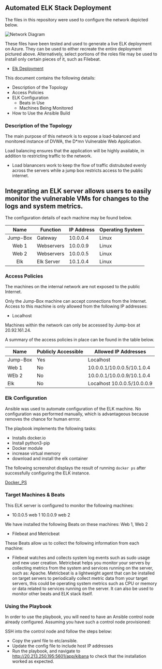 ## Automated ELK Stack Deployment

The files in this repository were used to configure the network depicted below. 

![Network Diagram](Projects/Diagrams/elk.png)

These files have been tested and used to generate a live ELK deployment on Azure. They can be used to either recreate the entire deployment pictured above. Alternatively, select portions of the roles file may be used to install only certain pieces of it, such as Filebeat.

  - [Elk Deployment](Projects/Ansible/install-elk.yml) 

This document contains the following details:
- Description of the Topology
- Access Policies
- ELK Configuration
  - Beats in Use
  - Machines Being Monitored
- How to Use the Ansible Build


### Description of the Topology

The main purpose of this network is to expose a load-balanced and monitored instance of DVWA, the D*mn Vulnerable Web Application.

Load balancing ensures that the application will be highly available, in addition to restricting traffic to the network.
- Load blanancers work to keep the flow of traffic distrubuted evenly across the servers while a jump box restricts access to the public internet.

Integrating an ELK server allows users to easily monitor the vulnerable VMs for changes to the logs and system metrics.
- 


The configuration details of each machine may be found below.


|   Name   | Function   | IP Address | Operating System |
|:--------:|------------|------------|------------------|
| Jump-Box | Gateway    | 10.0.0.4   | Linux            |
| Web 1    | Webservers | 10.0.0.9   | Linux            |
| Web 2    | Webservers | 10.0.0.5   | Linux            |
| Elk      | Elk Server | 10.1.0.4   | Linux            |

### Access Policies

The machines on the internal network are not exposed to the public Internet. 

Only the Jump-Box machine can accept connections from the Internet. Access to this machine is only allowed from the following IP addresses:
- Localhost

Machines within the network can only be accessed by Jump-box at 20.92.161.24.


A summary of the access policies in place can be found in the table below.

| Name     | Publicly Accessible | Allowed IP Addresses        |
|----------|---------------------|-----------------------------|
| Jump-Box | Yes                 | Localhost                   |
| Web 1    | No                  | 10.0.0.1/10.0.0.5/10.1.0.4  |
| WEb 2    | No                  | 10.0.0.1/10.0.0.9/10.1.0.4  |
| Elk      | No                  | Localhost 10.0.0.5/10.0.0.9 |


### Elk Configuration

Ansible was used to automate configuration of the ELK machine. No configuration was performed manually, which is advantageous because removes the chance for human errror.

The playbook implements the following tasks:
- Installs docker.io
- Install python3-pip
- Docker module
- increase virtual memory
- download and install the elk container 

The following screenshot displays the result of running `docker ps` after successfully configuring the ELK instance.

[Docker_PS](Projects/Ansible/Docker_PS.png)

### Target Machines & Beats
This ELK server is configured to monitor the following machines:
- 10.0.0.5 web 1
  10.0.0.9 web 2

We have installed the following Beats on these machines: Web 1, Web 2
- Filebeat and Metricbeat

These Beats allow us to collect the following information from each machine:
- Filebeat watches and collects system log events such as sudo usage and new user creation. Metricbeat helps you monitor your servers by collecting metrics from the system and services running on the server, such as: Apache. Metricbeat is a lightweight agent that can be installed on target servers to periodically collect metric data from your target servers, this could be operating system metrics such as CPU or memory or data related to services running on the server. It can also be used to monitor other beats and ELK stack itself.

### Using the Playbook
In order to use the playbook, you will need to have an Ansible control node already configured. Assuming you have such a control node provisioned: 

SSH into the control node and follow the steps below:
- Copy the yaml file to etc/ansible.
- Update the config file to include host IP addresses
- Run the playbook, and navigate to http://20.213.250.195:5601/app/kibana to check that the installation worked as expected.


